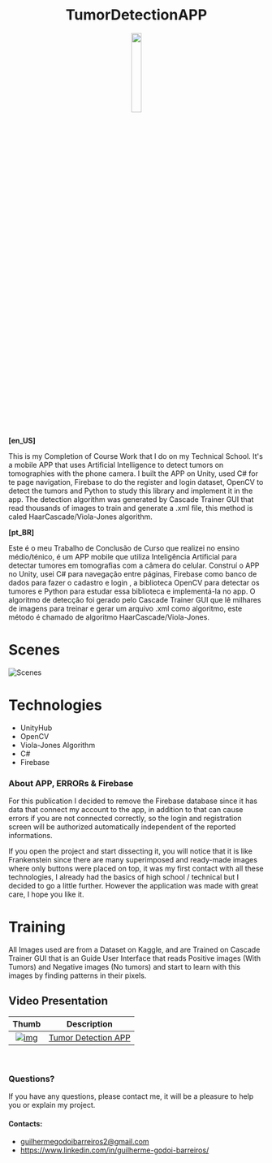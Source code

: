
 <center><h1 align="center">TumorDetectionAPP</h1></center>


<p align="center">
  <img width="20%" src="https://i.imgur.com/Ib7Jizi.png">
</p>

**[en_US]**

This is my Completion of Course Work that I do on my Technical School. It's a mobile APP that uses Artificial Intelligence to detect tumors on tomographies with the phone camera. I built the APP on Unity, used C# for te page navigation, Firebase to do the register and login dataset, OpenCV to detect the tumors and Python to study this library and implement it in the app. The detection algorithm was generated by Cascade Trainer GUI that read thousands of images to train and generate a .xml file, this method is caled HaarCascade/Viola-Jones algorithm.

**[pt_BR]**

Este é o meu Trabalho de Conclusão de Curso que realizei no ensino médio/ténico, é um APP mobile que utiliza Inteligência Artificial para detectar tumores em tomografias com a câmera do celular. Construí o APP no Unity, usei C# para navegação entre páginas, Firebase como banco de dados para fazer o cadastro e login , a biblioteca OpenCV para detectar os tumores e Python para estudar essa biblioteca e implementá-la no app. O algoritmo de detecção foi gerado pelo Cascade Trainer GUI que lê milhares de imagens para treinar e gerar um arquivo .xml como algoritmo, este método é chamado de algoritmo HaarCascade/Viola-Jones.


# Scenes

![Scenes](https://i.imgur.com/aFP5ukb.png)


# Technologies 

- UnityHub
- OpenCV
- Viola-Jones Algorithm
- C#
- Firebase


### About APP, ERRORs & Firebase

For this publication I decided to remove the Firebase database since it has data that connect my account to the app, in addition to that can cause errors if you are not connected correctly, so the login and registration screen will be authorized automatically independent of the reported informations.

If you open the project and start dissecting it, you will notice that it is like Frankenstein since there are many superimposed and ready-made images where only buttons were placed on top, it was my first contact with all these technologies, I already had the basics of high school / technical but I decided to go a little further. However the application was made with great care, I hope you like it.

# Training 

All Images used are from a Dataset on Kaggle, and are Trained on Cascade Trainer GUI that is an Guide User Interface that reads Positive images (With Tumors) and Negative images (No tumors) and start to learn with this images by finding patterns in their pixels.

## Video Presentation

| Thumb | Description |
| :-: | --- |
| [![img](https://i.imgur.com/h050De3.png)](https://youtu.be/YgHsiHR--DA?t=82) | [Tumor Detection APP](https://youtu.be/YgHsiHR--DA?t=82)
<br>

### Questions?
If you have any questions, please contact me, it will be a pleasure to help you or explain my project.

#### Contacts:
- guilhermegodoibarreiros2@gmail.com
- https://www.linkedin.com/in/guilherme-godoi-barreiros/

